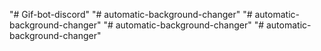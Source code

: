 "# Gif-bot-discord" 
"# automatic-background-changer" 
"# automatic-background-changer" 
"# automatic-background-changer" 
"# automatic-background-changer" 
